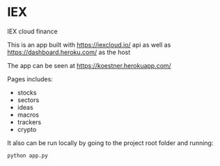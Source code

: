 # IEX
IEX cloud finance

This is an app built with https://iexcloud.io/ api as well as https://dashboard.heroku.com/ as the host

The app can be seen at https://koestner.herokuapp.com/

Pages includes:
- stocks
- sectors
- ideas
- macros
- trackers
- crypto

It also can be run locally by going to the project root folder and running:

```python
python app.py
```
